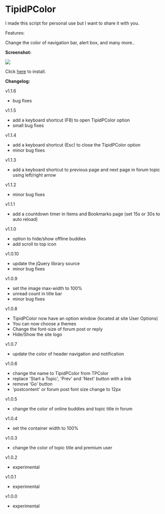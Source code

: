 TipidPColor
===========


I made this script for personal use but I want to share it with you.


Features:

Change the color of navigation bar, alert box, and many more..

<b>Screenshot:</b>

<img src="http://i.imgur.com/lG3to25.jpg">

Click <a href="https://monkeyguts.com/code.php?id=219">here</a> to install.

<b>Changelog:</b>

v1.1.6
- bug fixes


v1.1.5
- add a keyboard shortcut (F8) to open TipidPColor option
- small bug fixes


v1.1.4

- add a keyboard shortcut (Esc) to close the TipidPColor option
- minor bug fixes


v1.1.3

- add a keyboard shortcut to previous page and next page in forum topic using left/right arrow


v1.1.2

- minor bug fixes


v1.1.1

- add a countdown timer in Items and Bookmarks page (set 15s or 30s to auto reload)


v1.1.0

- option to hide/show offline buddies
- add scroll to top icon


v1.0.10

- update the jQuery library source
- minor bug fixes


v1.0.9

- set the image max-width to 100%
- unread count in title bar
- minor bug fixes


v1.0.8

- TipidPColor now have an option window (located at site User Options)
- You can now choose a themes
- Change the font-size of forum post or reply
- Hide/Show the site logo


v1.0.7

- update the color of header navigation and notification


v1.0.6

- change the name to TipidPColor from TPColor
- replace 'Start a Topic', 'Prev' and 'Next' button with a link
- remove 'Go' button
- 'postcontent' or forum post font size change to 12px


v1.0.5

- change the color of online buddies and topic title in forum


v1.0.4

- set the container width to 100%


v1.0.3

- change the color of topic title and premium user


v1.0.2

- experimental


v1.0.1

- experimental


v1.0.0

- experimental

